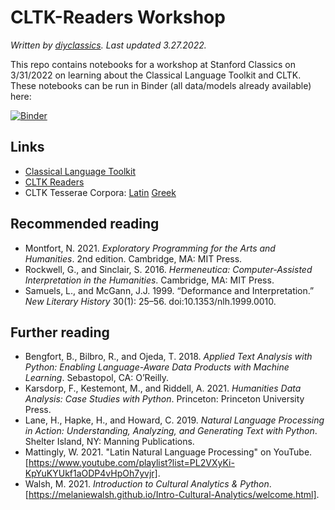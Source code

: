 # CLTK-Readers Workshop
*Written by [diyclassics](https://diyclassics.github.io). Last updated 3.27.2022.*

This repo contains notebooks for a workshop at Stanford Classics on 3/31/2022 on learning about the Classical Language Toolkit and CLTK. These notebooks can be run in Binder (all data/models already available) here: 

[![Binder](https://mybinder.org/badge_logo.svg)](https://mybinder.org/v2/gh/diyclassics/stanford-workshop/HEAD?labpath=notebooks)

## Links
- [Classical Language Toolkit](https//cltk.org)
- [CLTK Readers](https://github.com/diyclassics/cltk_readers)
- CLTK Tesserae Corpora: [Latin](https://github.com/cltk/lat_text_tesserae) [Greek](https://github.com/cltk/grc_text_tesserae)

## Recommended reading
- Montfort, N. 2021. *Exploratory Programming for the Arts and Humanities*. 2nd edition. Cambridge, MA: MIT Press.
- Rockwell, G., and Sinclair, S. 2016. *Hermeneutica: Computer-Assisted Interpretation in the Humanities*. Cambridge, MA: MIT Press.
- Samuels, L., and McGann, J.J. 1999. “Deformance and Interpretation.” *New Literary History* 30(1): 25–56. doi:10.1353/nlh.1999.0010.

## Further reading
- Bengfort, B., Bilbro, R., and Ojeda, T. 2018. *Applied Text Analysis with Python: Enabling Language-Aware Data Products with Machine Learning*. Sebastopol, CA: O’Reilly.
- Karsdorp, F., Kestemont, M., and Riddell, A. 2021. *Humanities Data Analysis: Case Studies with Python*. Princeton: Princeton University Press.
- Lane, H., Hapke, H., and Howard, C. 2019. *Natural Language Processing in Action: Understanding, Analyzing, and Generating Text with Python*. Shelter Island, NY: Manning Publications.
- Mattingly, W. 2021. "Latin Natural Language Processing" on YouTube. [https://www.youtube.com/playlist?list=PL2VXyKi-KpYuKYUkf1aODP4vHpOh7yvjr].
- Walsh, M. 2021. *Introduction to Cultural Analytics & Python*. [https://melaniewalsh.github.io/Intro-Cultural-Analytics/welcome.html].
